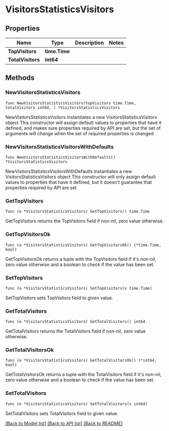 # VisitorsStatisticsVisitors

## Properties

Name | Type | Description | Notes
------------ | ------------- | ------------- | -------------
**TopVisitors** | **time.Time** |  | 
**TotalVisitors** | **int64** |  | 

## Methods

### NewVisitorsStatisticsVisitors

`func NewVisitorsStatisticsVisitors(topVisitors time.Time, totalVisitors int64, ) *VisitorsStatisticsVisitors`

NewVisitorsStatisticsVisitors instantiates a new VisitorsStatisticsVisitors object
This constructor will assign default values to properties that have it defined,
and makes sure properties required by API are set, but the set of arguments
will change when the set of required properties is changed

### NewVisitorsStatisticsVisitorsWithDefaults

`func NewVisitorsStatisticsVisitorsWithDefaults() *VisitorsStatisticsVisitors`

NewVisitorsStatisticsVisitorsWithDefaults instantiates a new VisitorsStatisticsVisitors object
This constructor will only assign default values to properties that have it defined,
but it doesn't guarantee that properties required by API are set

### GetTopVisitors

`func (o *VisitorsStatisticsVisitors) GetTopVisitors() time.Time`

GetTopVisitors returns the TopVisitors field if non-nil, zero value otherwise.

### GetTopVisitorsOk

`func (o *VisitorsStatisticsVisitors) GetTopVisitorsOk() (*time.Time, bool)`

GetTopVisitorsOk returns a tuple with the TopVisitors field if it's non-nil, zero value otherwise
and a boolean to check if the value has been set.

### SetTopVisitors

`func (o *VisitorsStatisticsVisitors) SetTopVisitors(v time.Time)`

SetTopVisitors sets TopVisitors field to given value.


### GetTotalVisitors

`func (o *VisitorsStatisticsVisitors) GetTotalVisitors() int64`

GetTotalVisitors returns the TotalVisitors field if non-nil, zero value otherwise.

### GetTotalVisitorsOk

`func (o *VisitorsStatisticsVisitors) GetTotalVisitorsOk() (*int64, bool)`

GetTotalVisitorsOk returns a tuple with the TotalVisitors field if it's non-nil, zero value otherwise
and a boolean to check if the value has been set.

### SetTotalVisitors

`func (o *VisitorsStatisticsVisitors) SetTotalVisitors(v int64)`

SetTotalVisitors sets TotalVisitors field to given value.



[[Back to Model list]](../README.md#documentation-for-models) [[Back to API list]](../README.md#documentation-for-api-endpoints) [[Back to README]](../README.md)


